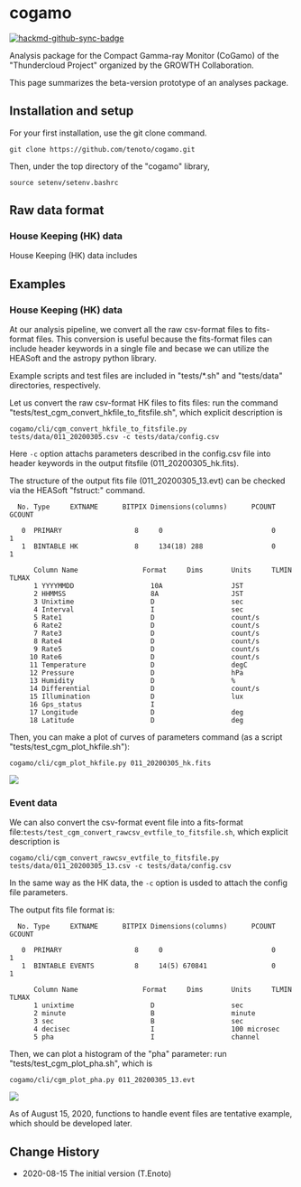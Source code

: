 # cogamo 

[![hackmd-github-sync-badge](https://hackmd.io/BUiCqBFqQDeVTWameMicjw/badge)](https://hackmd.io/BUiCqBFqQDeVTWameMicjw)

Analysis package for the Compact Gamma-ray Monitor (CoGamo) of the "Thundercloud Project" organized by the GROWTH Collaboration. 

This page summarizes the beta-version prototype of an analyses package. 

## Installation and setup

For your first installation, use the git clone command.
```
git clone https://github.com/tenoto/cogamo.git
```

Then, under the top directory of  the "cogamo" library,
```
source setenv/setenv.bashrc
```

## Raw data format

### House Keeping (HK) data 
House Keeping (HK) data includes 


## Examples

### House Keeping (HK) data 

At our analysis pipeline, we convert all the raw csv-format files to fits-format files. This conversion is useful because the fits-format files can include header keywords in a single file and becase we can utilize the HEASoft and the astropy python library.

Example scripts and test files are included in "tests/*.sh" and "tests/data" directories, respectively. 

Let us convert the raw csv-format HK files to fits files: run the command "tests/test_cgm_convert_hkfile_to_fitsfile.sh", which explicit description is
```
cogamo/cli/cgm_convert_hkfile_to_fitsfile.py tests/data/011_20200305.csv -c tests/data/config.csv
```

Here ``-c`` option attachs parameters described in the config.csv file into header keywords in the output fitsfile (011_20200305_hk.fits). 

The structure of the output fits file (011_20200305_13.evt) can be checked via the HEASoft "fstruct:" command.

```
  No. Type     EXTNAME      BITPIX Dimensions(columns)      PCOUNT  GCOUNT
 
   0  PRIMARY                  8     0                           0    1
   1  BINTABLE HK              8     134(18) 288                 0    1
 
      Column Name                Format     Dims       Units     TLMIN  TLMAX
      1 YYYYMMDD                   10A                 JST
      2 HHMMSS                     8A                  JST
      3 Unixtime                   D                   sec
      4 Interval                   I                   sec
      5 Rate1                      D                   count/s
      6 Rate2                      D                   count/s
      7 Rate3                      D                   count/s
      8 Rate4                      D                   count/s
      9 Rate5                      D                   count/s
     10 Rate6                      D                   count/s
     11 Temperature                D                   degC
     12 Pressure                   D                   hPa
     13 Humidity                   D                   %
     14 Differential               D                   count/s
     15 Illumination               D                   lux
     16 Gps_status                 I
     17 Longitude                  D                   deg
     18 Latitude                   D                   deg
```     

Then, you can make a plot of curves of parameters command (as a script "tests/test_cgm_plot_hkfile.sh"):

```
cogamo/cli/cgm_plot_hkfile.py 011_20200305_hk.fits
```

![](https://i.imgur.com/XjVjnM4.jpg)

### Event data 

We can also convert the csv-format event file into a fits-format file:``tests/test_cgm_convert_rawcsv_evtfile_to_fitsfile.sh``, which explicit description is 

```
cogamo/cli/cgm_convert_rawcsv_evtfile_to_fitsfile.py tests/data/011_20200305_13.csv -c tests/data/config.csv
```

In the same way as the HK data, the ``-c`` option is usded to attach the config file parameters. 

The output fits file format is:

```
  No. Type     EXTNAME      BITPIX Dimensions(columns)      PCOUNT  GCOUNT
 
   0  PRIMARY                  8     0                           0    1
   1  BINTABLE EVENTS          8     14(5) 670841                0    1
 
      Column Name                Format     Dims       Units     TLMIN  TLMAX
      1 unixtime                   D                   sec
      2 minute                     B                   minute
      3 sec                        B                   sec
      4 decisec                    I                   100 microsec
      5 pha                        I                   channel
```      

Then, we can plot a histogram of the "pha" parameter: run "tests/test_cgm_plot_pha.sh", which is

```
cogamo/cli/cgm_plot_pha.py 011_20200305_13.evt
```

![](https://i.imgur.com/QUuZlQE.jpg)

As of August 15, 2020, functions to handle event files are tentative example, which should be developed later. 

## Change History

- 2020-08-15 The initial version (T.Enoto)